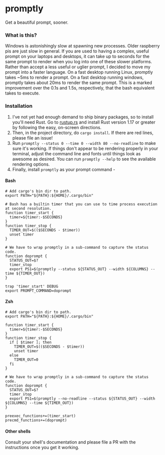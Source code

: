 # promptly
Get a beautiful prompt, sooner.

### What is this?

Windows is astonishingly slow at spawning new processes. Older raspberry pis are just slow in general.
If you are used to having a complex, useful prompt on your laptops and desktops, it can take up to seconds
for the same prompt to render when you log into one of these slower platforms. Rather than accept a less
useful or uglier prompt, I decided to move my prompt into a faster language. On a fast desktop running
Linux, promptly takes ~5ms to render a prompt. On a fast desktop running windows, promptly takes about
20ms to render the same prompt. This is a marked improvement over the 0.1s and 1.5s, respectively, that
the bash equivalent takes to execute.

### Installation

1) I've not yet had enough demand to ship binary packages, so to install you'll need Rust.
Go to [rustup.rs](http://www.rustup.rs) and install Rust version 1.17 or greater by following
the easy, on-screen directions.
2) Then, in the project directory, do `cargo install`. If there are red lines, please file an issue!
3) Run `promptly --status 0 --time 0 --width 80 --no-readline` to make sure it's working. If things don't
appear to be rendering properly in your terminal, adjust the command line and fonts until things
look as awesome as desired. You can run `promptly --help` to see the available rendering options.
4) Finally, install `promptly` as your prompt command -

#### Bash

```$bash
# Add cargo's bin dir to path.
export PATH="${PATH}:${HOME}/.cargo/bin"

# Bash has a builtin timer that you can use to time process execution at second resolution.
function timer_start {
  timer=${timer:-$SECONDS}
}
function timer_stop {
  TIMER_OUT=$(($SECONDS - $timer))
  unset timer
}

# We have to wrap promptly in a sub-command to capture the status code.
function doprompt {
  STATUS_OUT=$?
  timer_stop
  export PS1=$(promptly --status ${STATUS_OUT} --width ${COLUMNS} --time ${TIMER_OUT})
}

trap 'timer_start' DEBUG
export PROMPT_COMMAND=doprompt
```

#### Zsh

```$zsh
# Add cargo's bin dir to path.
export PATH="${PATH}:${HOME}/.cargo/bin"

function timer_start {
  timer=${timer:-$SECONDS}
}
function timer_stop {
  if [ $timer ]; then
    TIMER_OUT=$(($SECONDS - $timer))
    unset timer
  else
    TIMER_OUT=0
  fi
}

# We have to wrap promptly in a sub-command to capture the status code.
function doprompt {
  STATUS_OUT=$?
  timer_stop
  export PS1=$(promptly --no-readline --status ${STATUS_OUT} --width ${COLUMNS} --time ${TIMER_OUT})
}

preexec_functions+=(timer_start)
precmd_functions+=(doprompt)
```

#### Other shells

Consult your shell's documentation and please file a PR with the instructions once you get it working.
